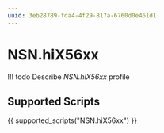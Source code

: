 ```yaml
---
uuid: 3eb28789-fda4-4f29-817a-6760d0e461d1
---
```



# NSN.hiX56xx


<!-- prettier-ignore -->
!!! todo
    Describe *NSN.hiX56xx* profile

## Supported Scripts

{{ supported_scripts("NSN.hiX56xx") }}

